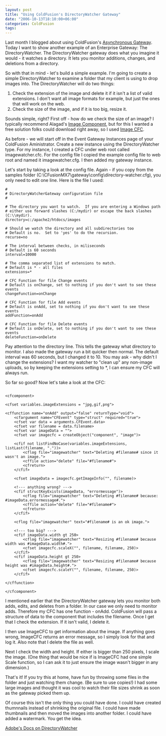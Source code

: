```yaml
---
layout: post
title: "Using ColdFusion's DirectoryWatcher Gateway"
date: "2006-10-13T18:10:00+06:00"
categories: ColdFusion 
tags: 
---
```


Last month I blogged about using ColdFusion's <a href="https://www.raymondcamden.com/2006/09/14/Using-ColdFusions-Asynchronous-Gateway-3/">Asynchronous Gateway</a>. Today I want to show another example of an Enterprise Gateway: The DirectoryWatcher. The DirectoryWatcher gateway does what you imagine it would - it watches a directory. It lets you monitor additions, changes, and deletions from a directory.

So with that in mind - let's build a simple example. I'm going to create a simple DirectoryWatcher to examine a folder that my client is using to drop images into. The DirectoryWatcher will do two things:
<!--more-->
<ol>
<li>Check the extension of the image and delete it if it isn't a list of valid extensions. I don't want all image formats for example, but just the ones that will work on the web.
<li>Check the size of the image, and if it is too big, resize it.
</ol>

Sounds simple, right? First off - how do we check the size of an image? I typically recommend Alagad's <a href="http://www.alagad.com/index.cfm/name-aic">Image Component</a>, but for this I wanted a free solution folks could download right away, so I used <a href="http://www.opensourcecf.com/imagecfc/index.cfm">Image CFC</a>.

As before - we will start off in the Event Gateway Instances page of your ColdFusion Aministrator. Create a new instance using the DirectoryWatcher type. For my instance, I created a CFC under web root called imagewatcher.cfc. For the config file I copied the example config file to web root and named it imagewatcher.cfg. I then added my gateway instance. 

Let's start by taking a look at the config file. Again - if you copy from the samples folder (C:\CFusionMX7\gateway\config\directory-watcher.cfg), you only need to edit one line. Here is the file I used:

	#
	# DirectoryWatcherGateway configuration file
	#

	# The directory you want to watch.  If you are entering a Windows path
	# either use forward slashes (C:/mydir) or escape the back slashes (C:\\mydir).
	directory=c:/apache2/htdocs/images

	# Should we watch the directory and all subdirectories too
	# Default is no.  Set to 'yes' to do the recursion.
	recurse=no

	# The interval between checks, in miliseconds
	# Default is 60 seconds
	interval=10000

	# The comma separated list of extensions to match.
	# Default is * - all files
	extensions=*

	# CFC Function for file Change events
	# Default is onChange, set to nothing if you don't want to see these events
	changeFunction=onChange

	# CFC Function for file Add events
	# Default is onAdd, set to nothing if you don't want to see these events
	addFunction=onAdd

	# CFC Function for file Delete events
	# Default is onDelete, set to nothing if you don't want to see these events
	deleteFunction=onDelete

Pay attention to the directory line. This tells the gateway what directory to monitor. I also made the gateway run a bit quicker then normal. The default interval was 60 seconds, but I changed it to 10. You may ask - why didn't I change the extensions? I want my watcher to "clean up" any non-image uploads, so by keeping the extensions setting to *, I can ensure my CFC will always run. 

So far so good? Now let's take a look at the CFC:

<pre><code class="language-markup">
&lt;cfcomponent&gt;

&lt;cfset variables.imageExtensions = "jpg,gif,png"&gt;

&lt;cffunction name="onAdd" output="false" returnType="void"&gt;
	&lt;cfargument name="CFEvent" type="struct" required="true"&gt;
	&lt;cfset var data = arguments.CFEvent.data&gt;
	&lt;cfset var filename = data.filename&gt;
	&lt;cfset var imageData = ""&gt;
	&lt;cfset var imagecfc = createObject("component", "image")&gt;
	
    &lt;cfif not listFindNoCase(variables.imageExtensions, listLast(filename, "."))&gt;
		&lt;cflog file="imagewatcher" text="Deleting #filename# since it wasn't an image."&gt;
		&lt;cffile action="delete" file="#filename#"&gt;
		&lt;cfreturn&gt;
	&lt;/cfif&gt;

	&lt;cfset imageData = imagecfc.getImageInfo("", filename)&gt;
	
	&lt;!--- anything wrong? ---&gt;
	&lt;cfif structKeyExists(imageData, "errormessage")&gt;
		&lt;cflog file="imagewatcher" text="Deleting #filename# because: #imageData.errormessage#."&gt;
		&lt;cffile action="delete" file="#filename#"&gt;
		&lt;cfreturn&gt;
	&lt;/cfif&gt;

	&lt;cflog file="imagewatcher" text="#filename# is an ok image."&gt;	
	
	&lt;!--- too big? ---&gt;
	&lt;cfif imageData.width gt 250&gt;
		&lt;cflog file="imagewatcher" text="Resizing #filename# because width was #imageData.width#."&gt;
		&lt;cfset imagecfc.scaleX("", filename, filename, 250)&gt;
	&lt;/cfif&gt;
	&lt;cfif imageData.height gt 250&gt;
		&lt;cflog file="imagewatcher" text="Resizing #filename# because height was #imageData.height#."&gt;
		&lt;cfset imagecfc.scaleY("", filename, filename, 250)&gt;
	&lt;/cfif&gt;

&lt;/cffunction&gt;

&lt;/cfcomponent&gt;
</code></pre>

I mentioned earlier that the DirectoryWatcher gateway lets you monitor both adds, edits, and deletes from a folder. In our case we only need to monitor adds. Therefore my CFC has one function - onAdd. ColdFusion will pass a structure of data to the component that includes the filename. Once I get that I check the extension. If it isn't valid, I delete it.

I then use ImageCFC to get information about the image. If anything goes wrong, ImageCFC returns an error message, so I simply look for that and log it. Also note that I delete the file as well.

Next I check the width and height. If either is bigger than 250 pixels, I scale the image. (One thing that would be nice if is ImageCFC had one simple Scale function, so I can ask it to just ensure the image wasn't bigger in any dimension.)

That's it! If you try this at home, have fun by throwing some files in the folder and just watching them change. (Be sure to use copies!) I had some large images and thought it was cool to watch their file sizes shrink as soon as the gateway picked them up. 

Of course this isn't the only thing you could have done. I could have created thumnnails instead of shrinking the original file. I could have made thumbnails and then moved the images into another folder. I could have added a watermark. You get the idea.

<a href="http://livedocs.macromedia.com/coldfusion/7/htmldocs/00001649.htm#135887">Adobe's Docs on DirectoryWatcher</a>